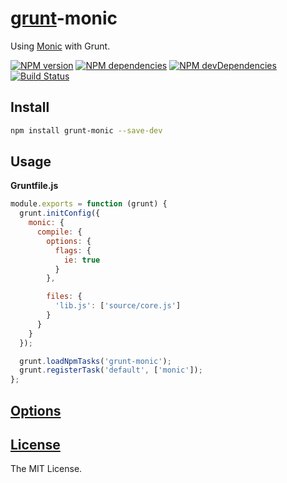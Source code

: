 [grunt](http://gruntjs.com/)-monic
==================================

Using [Monic](https://github.com/MonicBuilder/Monic) with Grunt.

[![NPM version](http://img.shields.io/npm/v/grunt-monic.svg?style=flat)](http://badge.fury.io/js/grunt-monic)
[![NPM dependencies](http://img.shields.io/david/MonicBuilder/grunt-monic.svg?style=flat)](https://david-dm.org/MonicBuilder/grunt-monic)
[![NPM devDependencies](http://img.shields.io/david/dev/MonicBuilder/grunt-monic.svg?style=flat)](https://david-dm.org/MonicBuilder/grunt-monic#info=devDependencies&view=table)
[![Build Status](http://img.shields.io/travis/MonicBuilder/grunt-monic.svg?style=flat&branch=master)](https://travis-ci.org/MonicBuilder/grunt-monic)

## Install

```bash
npm install grunt-monic --save-dev
```

## Usage

**Gruntfile.js**

```js
module.exports = function (grunt) {
  grunt.initConfig({
    monic: {
      compile: {
        options: {
          flags: {
            ie: true
          }
        },

        files: {
          'lib.js': ['source/core.js']
        }
      }
    }
  });

  grunt.loadNpmTasks('grunt-monic');
  grunt.registerTask('default', ['monic']);
};
```

## [Options](https://github.com/MonicBuilder/Monic#using-in-nodejs)
## [License](https://github.com/MonicBuilder/grunt-monic/blob/master/LICENSE)

The MIT License.
